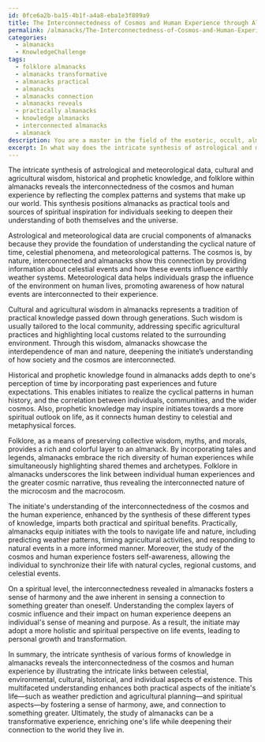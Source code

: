 ```yaml
---
id: 0fce6a2b-ba15-4b1f-a4a8-eba1e3f809a9
title: The Interconnectedness of Cosmos and Human Experience through Almanacks
permalink: /almanacks/The-Interconnectedness-of-Cosmos-and-Human-Experience-through-Almanacks/
categories:
  - almanacks
  - KnowledgeChallenge
tags:
  - folklore almanacks
  - almanacks transformative
  - almanacks practical
  - almanacks
  - almanacks connection
  - almanacks reveals
  - practically almanacks
  - knowledge almanacks
  - interconnected almanacks
  - almanack
description: You are a master in the field of the esoteric, occult, almanacks and Education. You are a writer of tests, challenges, books and deep knowledge on almanacks for initiates and students to gain deep insights and understanding from. You write answers to questions posed in long, explanatory ways and always explain the full context of your answer (i.e., related concepts, formulas, examples, or history), as well as the step-by-step thinking process you take to answer the challenges. Be rigorous and thorough, and summarize the key themes, ideas, and conclusions at the end.
excerpt: In what way does the intricate synthesis of astrological and meteorological data, cultural and agricultural wisdom, historical and prophetic knowledge, and folklore within almanacks reveal the interconnectedness of the cosmos and human experience, and how does this understanding enhance the practical and spiritual aspects of an initiate's life?
---
```

The intricate synthesis of astrological and meteorological data, cultural and agricultural wisdom, historical and prophetic knowledge, and folklore within almanacks reveals the interconnectedness of the cosmos and human experience by reflecting the complex patterns and systems that make up our world. This synthesis positions almanacks as practical tools and sources of spiritual inspiration for individuals seeking to deepen their understanding of both themselves and the universe.

Astrological and meteorological data are crucial components of almanacks because they provide the foundation of understanding the cyclical nature of time, celestial phenomena, and meteorological patterns. The cosmos is, by nature, interconnected and almanacks show this connection by providing information about celestial events and how these events influence earthly weather systems. Meteorological data helps individuals grasp the influence of the environment on human lives, promoting awareness of how natural events are interconnected to their experience.

Cultural and agricultural wisdom in almanacks represents a tradition of practical knowledge passed down through generations. Such wisdom is usually tailored to the local community, addressing specific agricultural practices and highlighting local customs related to the surrounding environment. Through this wisdom, almanacks showcase the interdependence of man and nature, deepening the initiate’s understanding of how society and the cosmos are interconnected.

Historical and prophetic knowledge found in almanacks adds depth to one's perception of time by incorporating past experiences and future expectations. This enables initiates to realize the cyclical patterns in human history, and the correlation between individuals, communities, and the wider cosmos. Also, prophetic knowledge may inspire initiates towards a more spiritual outlook on life, as it connects human destiny to celestial and metaphysical forces.

Folklore, as a means of preserving collective wisdom, myths, and morals, provides a rich and colorful layer to an almanack. By incorporating tales and legends, almanacks embrace the rich diversity of human experiences while simultaneously highlighting shared themes and archetypes. Folklore in almanacks underscores the link between individual human experiences and the greater cosmic narrative, thus revealing the interconnected nature of the microcosm and the macrocosm.

The initiate's understanding of the interconnectedness of the cosmos and the human experience, enhanced by the synthesis of these different types of knowledge, imparts both practical and spiritual benefits. Practically, almanacks equip initiates with the tools to navigate life and nature, including predicting weather patterns, timing agricultural activities, and responding to natural events in a more informed manner. Moreover, the study of the cosmos and human experience fosters self-awareness, allowing the individual to synchronize their life with natural cycles, regional customs, and celestial events.

On a spiritual level, the interconnectedness revealed in almanacks fosters a sense of harmony and the awe inherent in sensing a connection to something greater than oneself. Understanding the complex layers of cosmic influence and their impact on human experience deepens an individual's sense of meaning and purpose. As a result, the initiate may adopt a more holistic and spiritual perspective on life events, leading to personal growth and transformation.

In summary, the intricate synthesis of various forms of knowledge in almanacks reveals the interconnectedness of the cosmos and human experience by illustrating the intricate links between celestial, environmental, cultural, historical, and individual aspects of existence. This multifaceted understanding enhances both practical aspects of the initiate's life—such as weather prediction and agricultural planning—and spiritual aspects—by fostering a sense of harmony, awe, and connection to something greater. Ultimately, the study of almanacks can be a transformative experience, enriching one's life while deepening their connection to the world they live in.
